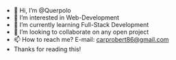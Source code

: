 - 👋 Hi, I’m @Querpolo
- 👀 I’m interested in Web-Development
- 🌱 I’m currently learning Full-Stack Development 
- 💞️ I’m looking to collaborate on any open project
- 📫 How to reach me? E-mail: carprobert86@gmail.com
- Thanks for reading this!

<!---
Querpolo/Querpolo is a ✨ special ✨ repository because its `README.md` (this file) appears on your GitHub profile.
You can click the Preview link to take a look at your changes.
--->

